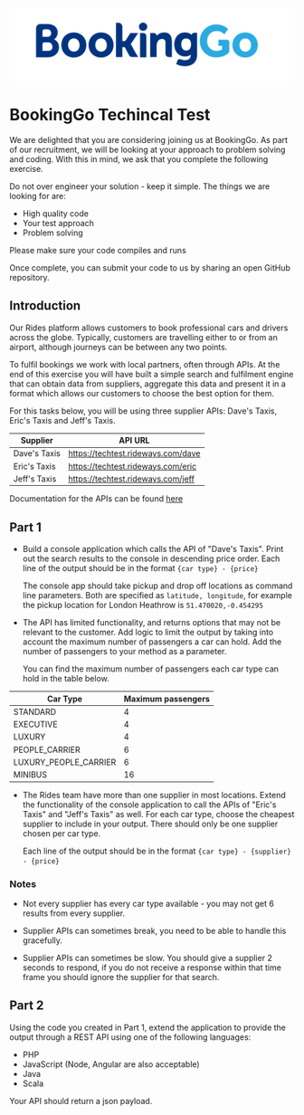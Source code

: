 ![logo](logo.png)

# BookingGo Techincal Test

We are delighted that you are considering joining us at BookingGo. As part of our recruitment, we will be looking at your approach to problem solving and coding.  With this in mind, we ask that you complete the following exercise.

Do not over engineer your solution - keep it simple. The things we are looking for are:
* High quality code
* Your test approach
* Problem solving

Please make sure your code compiles and runs

Once complete, you can submit your code to us by sharing an open GitHub repository.

## Introduction

Our Rides platform allows customers to book professional cars and drivers across the globe. Typically, customers are travelling either to or from an airport, although journeys can be between any two points.

To fulfil bookings we work with local partners, often through APIs. At the end of this exercise you will have built a simple search and fulfilment engine that can obtain data from suppliers, aggregate this data and present it in a format which allows our customers to choose the best option for them.

For this tasks below, you will be using three supplier APIs: Dave's Taxis, Eric's Taxis and Jeff's Taxis.

| Supplier | API URL |
| - | - |
| Dave's Taxis | https://techtest.rideways.com/dave |
| Eric's Taxis | https://techtest.rideways.com/eric |
| Jeff's Taxis | https://techtest.rideways.com/jeff |

Documentation for the APIs can be found [here](api.md)

## Part 1

* Build a console application which calls the API of "Dave's Taxis". Print out the search results to the console in descending price order. Each line of the output should be in the format `{car type} - {price}`

    The console app should take pickup and drop off locations as command line parameters. Both are specified as `latitude, longitude`, for example the pickup location for London Heathrow is `51.470020,-0.454295`

* The API has limited functionality, and returns options that may not be relevant to the customer. Add logic to limit the output by taking into account the maximum number of passengers a car can hold. Add the number of passengers to your method as a parameter. 
    
    You can find the maximum number of passengers each car type can hold in the table below.

| Car Type | Maximum passengers |
| - | - |
| STANDARD | 4 |
| EXECUTIVE | 4 |
| LUXURY | 4 |
| PEOPLE_CARRIER | 6 |
| LUXURY_PEOPLE_CARRIER | 6 |
| MINIBUS | 16 |

* The Rides team have more than one supplier in most locations. Extend the functionality of the console application to call the APIs of "Eric's Taxis" and "Jeff's Taxis" as well. For each car type, choose the cheapest supplier to include in your output. There should only be one supplier chosen per car type.

    Each line of the output should be in the format `{car type} - {supplier} - {price}`

### Notes

* Not every supplier has every car type available - you may not get 6 results from every supplier.

* Supplier APIs can sometimes break, you need to be able to handle this gracefully.

* Supplier APIs can sometimes be slow. You should give a supplier 2 seconds to respond, if you do not receive a response within that time frame you should ignore the supplier for that search.

## Part 2
Using the code you created in Part 1, extend the application to provide the output through a REST API using one of the following languages:
* PHP
* JavaScript (Node, Angular are also acceptable)
* Java
* Scala

Your API should return a json payload.
